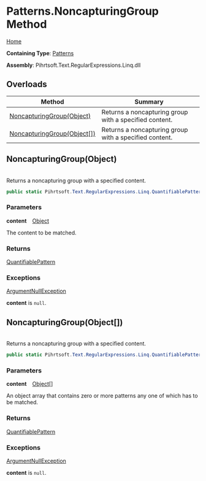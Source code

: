 # Patterns\.NoncapturingGroup Method

[Home](../../../../../../README.md)

**Containing Type**: [Patterns](../README.md)

**Assembly**: Pihrtsoft\.Text\.RegularExpressions\.Linq\.dll

## Overloads

| Method | Summary |
| ------ | ------- |
| [NoncapturingGroup(Object)](#Pihrtsoft_Text_RegularExpressions_Linq_Patterns_NoncapturingGroup_System_Object_) | Returns a noncapturing group with a specified content\. |
| [NoncapturingGroup(Object\[\])](#Pihrtsoft_Text_RegularExpressions_Linq_Patterns_NoncapturingGroup_System_Object___) | Returns a noncapturing group with a specified content\. |

## NoncapturingGroup\(Object\) <a name="Pihrtsoft_Text_RegularExpressions_Linq_Patterns_NoncapturingGroup_System_Object_"></a>

\
Returns a noncapturing group with a specified content\.

```csharp
public static Pihrtsoft.Text.RegularExpressions.Linq.QuantifiablePattern NoncapturingGroup(object content)
```

### Parameters

**content** &ensp; [Object](https://docs.microsoft.com/en-us/dotnet/api/system.object)

The content to be matched\.

### Returns

[QuantifiablePattern](../../QuantifiablePattern/README.md)

### Exceptions

[ArgumentNullException](https://docs.microsoft.com/en-us/dotnet/api/system.argumentnullexception)

**content** is `null`\.

## NoncapturingGroup\(Object\[\]\) <a name="Pihrtsoft_Text_RegularExpressions_Linq_Patterns_NoncapturingGroup_System_Object___"></a>

\
Returns a noncapturing group with a specified content\.

```csharp
public static Pihrtsoft.Text.RegularExpressions.Linq.QuantifiablePattern NoncapturingGroup(params object[] content)
```

### Parameters

**content** &ensp; [Object](https://docs.microsoft.com/en-us/dotnet/api/system.object)\[\]

An object array that contains zero or more patterns any one of which has to be matched\.

### Returns

[QuantifiablePattern](../../QuantifiablePattern/README.md)

### Exceptions

[ArgumentNullException](https://docs.microsoft.com/en-us/dotnet/api/system.argumentnullexception)

**content** is `null`\.

